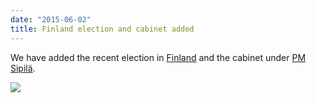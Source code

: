 ```yaml
---
date: "2015-06-02"
title: Finland election and cabinet added
---
```


We have added the recent election in [Finland](http://www.parlgov.org/explore/fin/election/2015-04-19/) and the cabinet under [PM Sipilä](http://www.parlgov.org/explore/fin/cabinet/2015-05-29/).

![](/images/parliament-netherlands.jpg)

